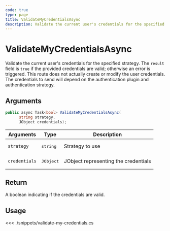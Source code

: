```yaml
---
code: true
type: page
title: ValidateMyCredentialsAsync
description: Validate the current user's credentials for the specified strategy.
---
```


# ValidateMyCredentialsAsync

Validate the current user's credentials for the specified strategy. The `result` field is `true` if the provided credentials are valid; otherwise an error is triggered. This route does not actually create or modify the user credentials. The credentials to send will depend on the authentication plugin and authentication strategy.

## Arguments

```csharp
public async Task<bool> ValidateMyCredentialsAsync(
      string strategy,
      JObject credentials);
```

| Arguments     | Type               | Description                          |
|---------------|--------------------|--------------------------------------|
| `strategy`    | <pre>string</pre>  | Strategy to use                      |
| `credentials` | <pre>JObject</pre> | JObject representing the credentials |

## Return

A boolean indicating if the credentials are valid.

## Usage

<<< ./snippets/validate-my-credentials.cs
